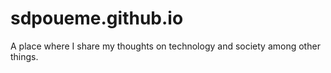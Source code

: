 # sdpoueme.github.io
A place where I share my thoughts on technology and society among other things. 
